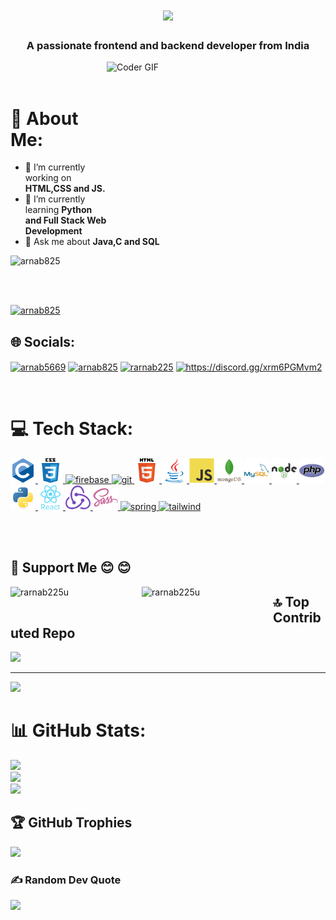 <h1 align="center">
  <a href="https://git.io/typing-svg">
    <img src="https://readme-typing-svg.herokuapp.com/?lines=Hello,+There!+👋🏻;This+is+Arnab....;Nice+to+meet+you!&center=true&size=30">
  </a>
</h1>
 
<h3 align="center">A passionate frontend and backend developer from India</h3>
<img  align="right" alt="Coder GIF" height=250 width=350 src="https://raw.githubusercontent.com/TheDudeThatCode/TheDudeThatCode/master/Assets/Developer.gif" /> 

<br /><br />

# 💫 About Me:
- 🔭 I’m currently working on **HTML,CSS and JS.**
- 🌱 I’m currently learning **Python and Full Stack Web Development**
- 💬 Ask me about **Java,C and SQL**




<p align="left"> <img src="https://komarev.com/ghpvc/?username=arnab825&label=Profile%20views&color=0e75b6&style=flat" alt="arnab825" /> </p>
<br><br>

<p align="left"> <a href="https://github.com/ryo-ma/github-profile-trophy"><img src="https://github-profile-trophy.vercel.app/?username=arnab825" alt="arnab825" /></a> </p>

## 🌐 Socials:
<p align="left">
<a href="https://twitter.com/arnab5669" target="blank"><img align="center" src="https://raw.githubusercontent.com/rahuldkjain/github-profile-readme-generator/master/src/images/icons/Social/twitter.svg" alt="arnab5669" height="30" width="40" /></a>
<a href="https://linkedin.com/in/arnab825" target="blank"><img align="center" src="https://raw.githubusercontent.com/rahuldkjain/github-profile-readme-generator/master/src/images/icons/Social/linked-in-alt.svg" alt="arnab825" height="30" width="40" /></a>
<a href="https://instagram.com/rarnab225" target="blank"><img align="center" src="https://raw.githubusercontent.com/rahuldkjain/github-profile-readme-generator/master/src/images/icons/Social/instagram.svg" alt="rarnab225" height="30" width="40" /></a>
<a href="https://discord.gg/https://discord.gg/xrm6PGMvm2" target="blank"><img align="center" src="https://raw.githubusercontent.com/rahuldkjain/github-profile-readme-generator/master/src/images/icons/Social/discord.svg" alt="https://discord.gg/xrm6PGMvm2" height="30" width="40" /></a>
</p><br/>

# 💻 Tech Stack:
<p align="left"> <a href="https://www.cprogramming.com/" target="_blank" rel="noreferrer"> <img src="https://raw.githubusercontent.com/devicons/devicon/master/icons/c/c-original.svg" alt="c" width="40" height="40"/> </a> <a href="https://www.w3schools.com/css/" target="_blank" rel="noreferrer"> <img src="https://raw.githubusercontent.com/devicons/devicon/master/icons/css3/css3-original-wordmark.svg" alt="css3" width="40" height="40"/> </a>  <a href="https://firebase.google.com/" target="_blank" rel="noreferrer"> <img src="https://www.vectorlogo.zone/logos/firebase/firebase-icon.svg" alt="firebase" width="40" height="40"/> </a> <a href="https://git-scm.com/" target="_blank" rel="noreferrer"> <img src="https://www.vectorlogo.zone/logos/git-scm/git-scm-icon.svg" alt="git" width="40" height="40"/> </a> <a href="https://www.w3.org/html/" target="_blank" rel="noreferrer"> <img src="https://raw.githubusercontent.com/devicons/devicon/master/icons/html5/html5-original-wordmark.svg" alt="html5" width="40" height="40"/> </a> <a href="https://www.java.com" target="_blank" rel="noreferrer"> <img src="https://raw.githubusercontent.com/devicons/devicon/master/icons/java/java-original.svg" alt="java" width="40" height="40"/> </a> <a href="https://developer.mozilla.org/en-US/docs/Web/JavaScript" target="_blank" rel="noreferrer"> <img src="https://raw.githubusercontent.com/devicons/devicon/master/icons/javascript/javascript-original.svg" alt="javascript" width="40" height="40"/> </a> <a href="https://www.mongodb.com/" target="_blank" rel="noreferrer"> <img src="https://raw.githubusercontent.com/devicons/devicon/master/icons/mongodb/mongodb-original-wordmark.svg" alt="mongodb" width="40" height="40"/> </a> <a href="https://www.mysql.com/" target="_blank" rel="noreferrer"> <img src="https://raw.githubusercontent.com/devicons/devicon/master/icons/mysql/mysql-original-wordmark.svg" alt="mysql" width="40" height="40"/> </a> <a href="https://nodejs.org" target="_blank" rel="noreferrer"> <img src="https://raw.githubusercontent.com/devicons/devicon/master/icons/nodejs/nodejs-original-wordmark.svg" alt="nodejs" width="40" height="40"/> </a> <a href="https://www.php.net" target="_blank" rel="noreferrer"> <img src="https://raw.githubusercontent.com/devicons/devicon/master/icons/php/php-original.svg" alt="php" width="40" height="40"/> </a> <a href="https://www.python.org" target="_blank" rel="noreferrer"> <img src="https://raw.githubusercontent.com/devicons/devicon/master/icons/python/python-original.svg" alt="python" width="40" height="40"/> </a> <a href="https://reactjs.org/" target="_blank" rel="noreferrer"> <img src="https://raw.githubusercontent.com/devicons/devicon/master/icons/react/react-original-wordmark.svg" alt="react" width="40" height="40"/> </a> <a href="https://redux.js.org" target="_blank" rel="noreferrer"> <img src="https://raw.githubusercontent.com/devicons/devicon/master/icons/redux/redux-original.svg" alt="redux" width="40" height="40"/> </a> <a href="https://sass-lang.com" target="_blank" rel="noreferrer"> <img src="https://raw.githubusercontent.com/devicons/devicon/master/icons/sass/sass-original.svg" alt="sass" width="40" height="40"/> </a> <a href="https://spring.io/" target="_blank" rel="noreferrer"> <img src="https://www.vectorlogo.zone/logos/springio/springio-icon.svg" alt="spring" width="40" height="40"/> </a> <a href="https://tailwindcss.com/" target="_blank" rel="noreferrer"> <img src="https://www.vectorlogo.zone/logos/tailwindcss/tailwindcss-icon.svg" alt="tailwind" width="40" height="40"/> </a> </p><br/><br/>

## 🚀 Support Me 😊 😊
<p><a href="https://www.buymeacoffee.com/rarnab225u"> <img align="left" src="https://cdn.buymeacoffee.com/buttons/v2/default-yellow.png" height="50" width="210" alt="rarnab225u" /></a></p>
<p><a href="https://linktr.ee/ExploreWithArnab"> <img align="left" src="https://github.com/user-attachments/assets/8dafd8be-f860-42a2-9596-ecea276d3b9e" height="50" width="210" alt="rarnab225u" /></a></p>


## 🔝 Top Contributed Repo
![](https://github-contributor-stats.vercel.app/api?username=arnab825&limit=5&theme=dark&combine_all_yearly_contributions=true)

---
[![](https://visitcount.itsvg.in/api?id=arnab825&icon=10&color=0)](https://visitcount.itsvg.in)

# 📊 GitHub Stats:
![](https://github-readme-stats.vercel.app/api?username=arnab825&theme=react&hide_border=false&include_all_commits=false&count_private=false)<br/>
![](https://github-readme-streak-stats.herokuapp.com/?user=arnab825&theme=react&hide_border=false)<br/>
![](https://github-readme-stats.vercel.app/api/top-langs/?username=arnab825&theme=react&hide_border=false&include_all_commits=false&count_private=false&layout=compact)

## 🏆 GitHub Trophies
![](https://github-profile-trophy.vercel.app/?username=arnab825&theme=react&no-frame=false&no-bg=true&margin-w=4)

### ✍️ Random Dev Quote
![](https://quotes-github-readme.vercel.app/api?type=horizontal&theme=tokyonight)
